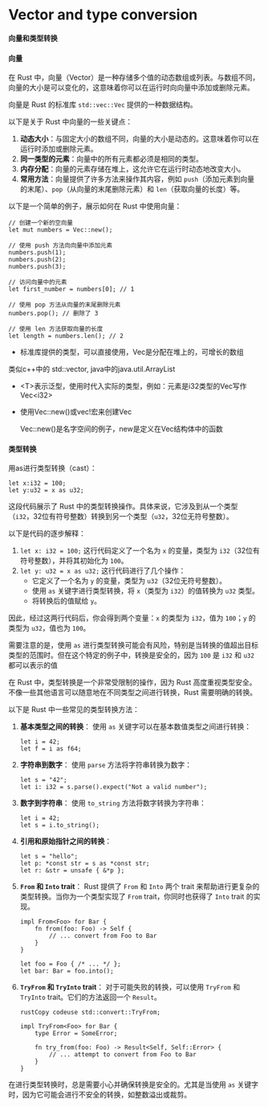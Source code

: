 # Vector and type conversion

**向量和类型转换**

#### 向量

在 Rust 中，向量（Vector）是一种存储多个值的动态数组或列表。与数组不同，向量的大小是可以变化的，这意味着你可以在运行时向向量中添加或删除元素。

向量是 Rust 的标准库 `std::vec::Vec` 提供的一种数据结构。

以下是关于 Rust 中向量的一些关键点：

1. **动态大小**：与固定大小的数组不同，向量的大小是动态的。这意味着你可以在运行时添加或删除元素。
2. **同一类型的元素**：向量中的所有元素都必须是相同的类型。
3. **内存分配**：向量的元素存储在堆上，这允许它在运行时动态地改变大小。
4. **常用方法**：向量提供了许多方法来操作其内容，例如 `push`（添加元素到向量的末尾）、`pop`（从向量的末尾删除元素）和 `len`（获取向量的长度）等。

以下是一个简单的例子，展示如何在 Rust 中使用向量：

```
// 创建一个新的空向量
let mut numbers = Vec::new();
​
// 使用 push 方法向向量中添加元素
numbers.push(1);
numbers.push(2);
numbers.push(3);
​
// 访问向量中的元素
let first_number = numbers[0]; // 1
​
// 使用 pop 方法从向量的末尾删除元素
numbers.pop(); // 删除了 3
​
// 使用 len 方法获取向量的长度
let length = numbers.len(); // 2
```

* 标准库提供的类型，可以直接使用，Vec是分配在堆上的，可增长的数组

类似c++中的 std::vector, java中的java.util.ArrayList

* \<T>表示泛型，使用时代入实际的类型，例如：元素是i32类型的Vec写作Vec\<i32>
*   使用Vec::new()或vec!宏来创建Vec

    Vec::new()是名字空间的例子，new是定义在Vec结构体中的函数

#### 类型转换

用as进行类型转换（cast）：

```
let x:i32 = 100;
let y:u32 = x as u32;
```

这段代码展示了 Rust 中的类型转换操作。具体来说，它涉及到从一个类型（`i32`，32位有符号整数）转换到另一个类型（`u32`，32位无符号整数）。

以下是代码的逐步解释：

1. `let x: i32 = 100;` 这行代码定义了一个名为 `x` 的变量，类型为 `i32`（32位有符号整数），并将其初始化为 `100`。
2. `let y: u32 = x as u32;` 这行代码进行了几个操作：
   * 它定义了一个名为 `y` 的变量，类型为 `u32`（32位无符号整数）。
   * 使用 `as` 关键字进行类型转换，将 `x`（类型为 `i32`）的值转换为 `u32` 类型。
   * 将转换后的值赋给 `y`。

因此，经过这两行代码后，你会得到两个变量：`x` 的类型为 `i32`，值为 `100`；`y` 的类型为 `u32`，值也为 `100`。

需要注意的是，使用 `as` 进行类型转换可能会有风险，特别是当转换的值超出目标类型的范围时。但在这个特定的例子中，转换是安全的，因为 `100` 是 `i32` 和 `u32` 都可以表示的值

在 Rust 中，类型转换是一个非常受限制的操作，因为 Rust 高度重视类型安全。不像一些其他语言可以随意地在不同类型之间进行转换，Rust 需要明确的转换。

以下是 Rust 中一些常见的类型转换方法：

1.  **基本类型之间的转换**： 使用 `as` 关键字可以在基本数值类型之间进行转换：

    ```
    let i = 42;
    let f = i as f64;
    ```
2.  **字符串到数字**： 使用 `parse` 方法将字符串转换为数字：

    ```
    let s = "42";
    let i: i32 = s.parse().expect("Not a valid number");
    ```
3.  **数字到字符串**： 使用 `to_string` 方法将数字转换为字符串：

    ```
    let i = 42;
    let s = i.to_string();
    ```
4.  **引用和原始指针之间的转换**：

    ```
    let s = "hello";
    let p: *const str = s as *const str;
    let r: &str = unsafe { &*p };
    ```
5.  **`From` 和 `Into` trait**： Rust 提供了 `From` 和 `Into` 两个 trait 来帮助进行更复杂的类型转换。当你为一个类型实现了 `From` trait，你同时也获得了 `Into` trait 的实现。

    ```
    impl From<Foo> for Bar {
        fn from(foo: Foo) -> Self {
            // ... convert from Foo to Bar
        }
    }
    ​
    let foo = Foo { /* ... */ };
    let bar: Bar = foo.into();
    ```
6.  **`TryFrom` 和 `TryInto` trait**： 对于可能失败的转换，可以使用 `TryFrom` 和 `TryInto` trait。它们的方法返回一个 `Result`。

    ```
    rustCopy codeuse std::convert::TryFrom;
    ​
    impl TryFrom<Foo> for Bar {
        type Error = SomeError;
        
        fn try_from(foo: Foo) -> Result<Self, Self::Error> {
            // ... attempt to convert from Foo to Bar
        }
    }
    ```

在进行类型转换时，总是需要小心并确保转换是安全的。尤其是当使用 `as` 关键字时，因为它可能会进行不安全的转换，如整数溢出或裁剪。
